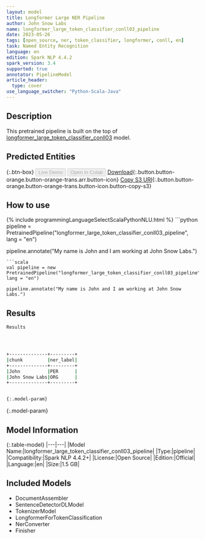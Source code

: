 ```yaml
---
layout: model
title: Longformer Large NER Pipeline
author: John Snow Labs
name: longformer_large_token_classifier_conll03_pipeline
date: 2023-05-26
tags: [open_source, ner, token_classifier, longformer, conll, en]
task: Named Entity Recognition
language: en
edition: Spark NLP 4.4.2
spark_version: 3.4
supported: true
annotator: PipelineModel
article_header:
  type: cover
use_language_switcher: "Python-Scala-Java"
---
```


## Description

This pretrained pipeline is built on the top of [longformer_large_token_classifier_conll03](https://nlp.johnsnowlabs.com/2021/10/09/longformer_large_token_classifier_conll03_en.html) model.

## Predicted Entities



{:.btn-box}
<button class="button button-orange" disabled>Live Demo</button>
<button class="button button-orange" disabled>Open in Colab</button>
[Download](https://s3.amazonaws.com/auxdata.johnsnowlabs.com/public/models/longformer_large_token_classifier_conll03_pipeline_en_4.4.2_3.4_1685065544572.zip){:.button.button-orange.button-orange-trans.arr.button-icon}
[Copy S3 URI](s3://auxdata.johnsnowlabs.com/public/models/longformer_large_token_classifier_conll03_pipeline_en_4.4.2_3.4_1685065544572.zip){:.button.button-orange.button-orange-trans.button-icon.button-copy-s3}

## How to use



<div class="tabs-box" markdown="1">
{% include programmingLanguageSelectScalaPythonNLU.html %}
```python
pipeline = PretrainedPipeline("longformer_large_token_classifier_conll03_pipeline", lang = "en")

pipeline.annotate("My name is John and I am working at John Snow Labs.")
```
```scala
val pipeline = new PretrainedPipeline("longformer_large_token_classifier_conll03_pipeline", lang = "en")

pipeline.annotate("My name is John and I am working at John Snow Labs.")
```
</div>

## Results

```bash
Results




+--------------+---------+
|chunk         |ner_label|
+--------------+---------+
|John          |PER      |
|John Snow Labs|ORG      |
+--------------+---------+


{:.model-param}
```

{:.model-param}
## Model Information

{:.table-model}
|---|---|
|Model Name:|longformer_large_token_classifier_conll03_pipeline|
|Type:|pipeline|
|Compatibility:|Spark NLP 4.4.2+|
|License:|Open Source|
|Edition:|Official|
|Language:|en|
|Size:|1.5 GB|

## Included Models

- DocumentAssembler
- SentenceDetectorDLModel
- TokenizerModel
- LongformerForTokenClassification
- NerConverter
- Finisher